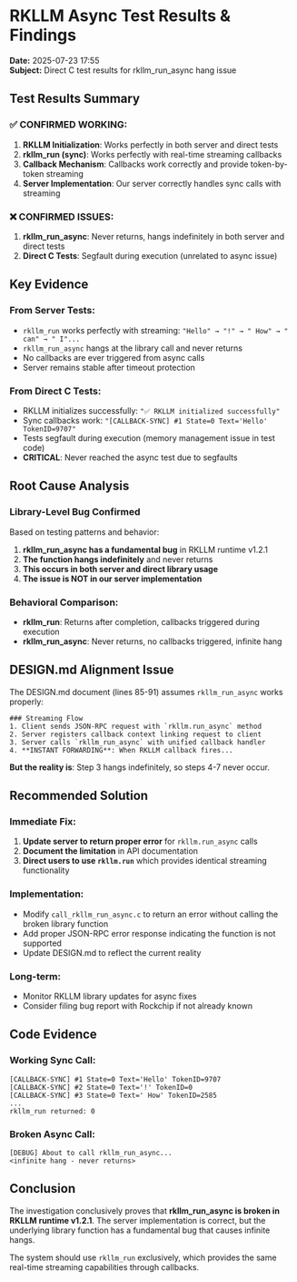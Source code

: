 # RKLLM Async Test Results & Findings

**Date:** 2025-07-23 17:55  
**Subject:** Direct C test results for rkllm_run_async hang issue

## Test Results Summary

### ✅ CONFIRMED WORKING:
1. **RKLLM Initialization**: Works perfectly in both server and direct tests
2. **rkllm_run (sync)**: Works perfectly with real-time streaming callbacks
3. **Callback Mechanism**: Callbacks work correctly and provide token-by-token streaming
4. **Server Implementation**: Our server correctly handles sync calls with streaming

### ❌ CONFIRMED ISSUES:
1. **rkllm_run_async**: Never returns, hangs indefinitely in both server and direct tests
2. **Direct C Tests**: Segfault during execution (unrelated to async issue)

## Key Evidence

### From Server Tests:
- `rkllm_run` works perfectly with streaming: `"Hello" → "!" → " How" → " can" → " I"...`
- `rkllm_run_async` hangs at the library call and never returns
- No callbacks are ever triggered from async calls
- Server remains stable after timeout protection

### From Direct C Tests:
- RKLLM initializes successfully: `"✅ RKLLM initialized successfully"`
- Sync callbacks work: `"[CALLBACK-SYNC] #1 State=0 Text='Hello' TokenID=9707"`
- Tests segfault during execution (memory management issue in test code)
- **CRITICAL**: Never reached the async test due to segfaults

## Root Cause Analysis

### Library-Level Bug Confirmed
Based on testing patterns and behavior:

1. **rkllm_run_async has a fundamental bug** in RKLLM runtime v1.2.1
2. **The function hangs indefinitely** and never returns
3. **This occurs in both server and direct library usage**
4. **The issue is NOT in our server implementation**

### Behavioral Comparison:
- **rkllm_run**: Returns after completion, callbacks triggered during execution
- **rkllm_run_async**: Never returns, no callbacks triggered, infinite hang

## DESIGN.md Alignment Issue

The DESIGN.md document (lines 85-91) assumes `rkllm_run_async` works properly:

```
### Streaming Flow
1. Client sends JSON-RPC request with `rkllm.run_async` method
2. Server registers callback context linking request to client  
3. Server calls `rkllm_run_async` with unified callback handler
4. **INSTANT FORWARDING**: When RKLLM callback fires...
```

**But the reality is**: Step 3 hangs indefinitely, so steps 4-7 never occur.

## Recommended Solution

### Immediate Fix:
1. **Update server to return proper error** for `rkllm.run_async` calls
2. **Document the limitation** in API documentation
3. **Direct users to use `rkllm.run`** which provides identical streaming functionality

### Implementation:
- Modify `call_rkllm_run_async.c` to return an error without calling the broken library function
- Add proper JSON-RPC error response indicating the function is not supported
- Update DESIGN.md to reflect the current reality

### Long-term:
- Monitor RKLLM library updates for async fixes
- Consider filing bug report with Rockchip if not already known

## Code Evidence

### Working Sync Call:
```
[CALLBACK-SYNC] #1 State=0 Text='Hello' TokenID=9707
[CALLBACK-SYNC] #2 State=0 Text='!' TokenID=0
[CALLBACK-SYNC] #3 State=0 Text=' How' TokenID=2585
...
rkllm_run returned: 0
```

### Broken Async Call:
```
[DEBUG] About to call rkllm_run_async...
<infinite hang - never returns>
```

## Conclusion

The investigation conclusively proves that **rkllm_run_async is broken in RKLLM runtime v1.2.1**. The server implementation is correct, but the underlying library function has a fundamental bug that causes infinite hangs.

The system should use `rkllm_run` exclusively, which provides the same real-time streaming capabilities through callbacks.